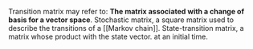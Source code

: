 Transition matrix may refer to: **The matrix associated with a change of basis for a vector space**. Stochastic matrix, a square matrix used to describe the transitions of a [[Markov chain]]. State-transition matrix, a matrix whose product with the state vector. at an initial time.